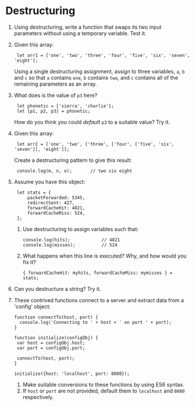 # Destructuring

1. Using destructuring, write a function that swaps
  its two input parameters without using a temporary
  variable. Test it.

2. Given this array:

        let arr1 = ['one', 'two', 'three', 'four', 'five', 'six', 'seven', 'eight'];

   Using a single destructuring assignment, assign to three variables, `a`, `b` and `c` so that `a` contains `one`, `b` contains `two`, and `c` contains all of the remaining parameters as an array.

3. What does is the value of `p3` here?

        let phonetic = ['sierra', 'charlie'];
        let [p1, p2, p3] = phonetic;

   How do you think you could _default_ `p3` to a suitable value?
   Try it.

4. Given this array:

        let arr2 = ['one', 'two', ['three', ['four', ['five', 'six', 'seven']], 'eight']];

   Create a destructuring pattern to give this result:

        console.log(m, n, o);       // two six eight

5. Assume you have this object:

        let stats = {
        	packetForwarded: 5345,
        	redirectSent: 427,
        	forwardCacheHit: 4821,
        	forwardCacheMiss: 524,
        };

   1. Use destructuring to assign variables such that:

          console.log(hits);            // 4821
          console.log(misses);          // 524

    2. What happens when this line is executed? Why, and how would you fix it?

           { forwardCacheHit: myhits, forwardCacheMiss: mymisses } = stats;

6. Can you destructure a string? Try it.

7. These contrived functions connect to a server and extract
   data from a 'config' object:

       function connectTo(host, port) {
         console.log('Connecting to ' + host + ' on port ' + port);
       }

       function initialize(configObj) {
        var host = configObj.host;
        var port = configObj.port;

        connectTo(host, port);
       }

       initialize({host: 'localhost', port: 8080});


      1. Make suitable conversions to these functions by using ES6 syntax.
      2. If `host` or `port` are not provided, default
         them to `localhost` and `8080` respectively.
